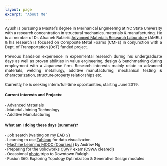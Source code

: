 ```yaml
---
layout: page
excerpt: "About Me"
---
```

<!---(font-family: "San Francisco", "Roboto", "Segoe UI";)--> 



<div style="text-align: justify"> 
<span style="font-family:San Francisco, Roboto, Segoe UI; font-size:10pt;">
  
Ayush is pursuing a Master's degree in Mechanical Engineering at NC State University with a research concentration in structural mechanics, materials & manufacturing. He is a member of Dr. Afsaneh Rabiei's <a href="https://people.engr.ncsu.edu/arabiei/">Advanced Materials Research Laboratory</a> (AMRL) & his research is focused on Composite Metal Foams (CMFs) in conjunction with a Dept. of Transportation (DoT) funded project.<br />
<br />
Previous hands-on experience in experimental research during his undergraduate days as well as proven abilities in value engineering, design & benchmarking during employment with a Japanese firm. Research interests mainly relate to advanced materials, welding metallurgy, additive manufacturing, mechanical testing & characterization, structure-property relationships etc. 
<br />
<br />
Currently, he is seeking intern/full-time opportunities, starting June 2019.

<h4>Current Interests and Projects:</h4> 
- Advanced Materials<br />
- Material Joining Technology<br />
- Additive Manufacturing

<h4>What am I doing these days (summer)?  </h4>
- Job search (waiting on my <a href="https://www.uscis.gov/greencard/employment-authorization-document">EAD</a> :/)<br />
- Learning to use <a href="https://public.tableau.com/profile/ayush7404#!/">Tableau</a> for data visualization<br />
- <a href="https://www.coursera.org/learn/machine-learning"> Machine Learning MOOC (Coursera)</a> by Andrew Ng <br />
- Preparing for the Solidworks <a href="https://www.solidworks.com/sw/support/797_ENU_HTML.htm">CSWP</a> exam (CSWA cleared!)<br />
- Ocassional <a href="https://www.instagram.com/in_n_arnd_state/">photo</a> trips to Downtown Raleigh<br />
- Fusion 360: Exploring Topology Optimization & Generative Design modules <br /> 



<br/>
</span> 
